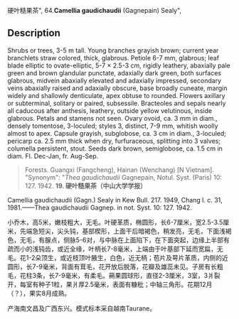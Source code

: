 硬叶糙果茶",
64.**Camellia gaudichaudii** (Gagnepain) Sealy",

## Description
Shrubs or trees, 3-5 m tall. Young branches grayish brown; current year branchlets straw colored, thick, glabrous. Petiole 6-7 mm, glabrous; leaf blade elliptic to ovate-elliptic, 5-7 × 2.5-3 cm, rigidly leathery, abaxially pale green and brown glandular punctate, adaxially dark green, both surfaces glabrous, midvein abaxially elevated and adaxially impressed, secondary veins abaxially raised and adaxially obscure, base broadly cuneate, margin widely and shallowly denticulate, apex obtuse to rounded. Flowers axillary or subterminal, solitary or paired, subsessile. Bracteoles and sepals nearly all caducous after anthesis, leathery, outside yellow velutinous, inside glabrous. Petals and stamens not seen. Ovary ovoid, ca. 3 mm in diam., densely tomentose, 3-loculed; styles 3, distinct, 7-9 mm, whitish woolly almost to apex. Capsule grayish, subglobose, ca. 3 cm in diam., 3-loculed; pericarp ca. 2.5 mm thick when dry, furfuraceous, splitting into 3 valves; columella persistent, stout. Seeds dark brown, semiglobose, ca. 1.5 cm in diam. Fl. Dec-Jan, fr. Aug-Sep.

> Forests. Guangxi (Fangcheng), Hainan (Wenchang) [N Vietnam].
  "Synonym": "*Thea gaudichaudii* Gagnepain, Notul. Syst. (Paris) 10: 127. 1942.
**19. 硬叶糙果茶（中山大学学报）**

Camellia gaudichaudii (Gagn.) Sealy in Kew Bull. 217. 1949, Chang l. c. 31, 1981.——Thea gaudichaudii Gagnep. in not. Syst. 10: 127. 1942.

小乔木，高5米，嫩枝粗大，无毛。叶硬革质，椭圆形，长6-7厘米，宽2.5-3.5厘米，先端急短尖，尖头钝，基部楔形，上面干后暗褐色，稍发亮，无毛，下面浅褐色，无毛，有腺点，侧脉5-6对，与中脉在上面陷下，在下面突起，边缘上半部有疏而小的浅钝齿，或近全缘，叶柄长7-8毫米，上端由于叶基部下延而宽扁，无毛。花1-2朵顶生，或近枝顶叶腋生，白色，近无柄；苞片及萼片革质，内侧的近圆形，长7-9毫米，背面有茸毛，花开放后脱落，花瓣及雄蕊未见。子房有长粗毛，花柱3条，长7-9毫米，有柔毛。蒴果圆球形，直径2-3厘米，3室，3爿裂开，每室有种子1粒，果爿厚2.5毫米，表面有糠秕；中轴三角形。花期12月（？），果实8月成熟。

产海南文昌及广西东兴。模式标本采自越南Taurane。
